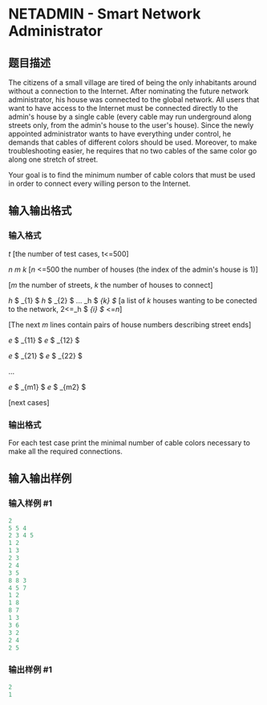 # NETADMIN - Smart Network Administrator

## 题目描述

 The citizens of a small village are tired of being the only inhabitants around without a connection to the Internet. After nominating the future network administrator, his house was connected to the global network. All users that want to have access to the Internet must be connected directly to the admin's house by a single cable (every cable may run underground along streets only, from the admin's house to the user's house). Since the newly appointed administrator wants to have everything under control, he demands that cables of different colors should be used. Moreover, to make troubleshooting easier, he requires that no two cables of the same color go along one stretch of street.

Your goal is to find the minimum number of cable colors that must be used in order to connect every willing person to the Internet.

## 输入输出格式

### 输入格式

 _t_ \[the number of test cases, t<=500\]

_n m k_ \[_n_ <=500 the number of houses (the index of the admin's house is 1)\]

\[_m_ the number of streets, _k_ the number of houses to connect\]

_h_ $ _{1} $ _h_ $ _{2} $ ... _h $ _{k} $_ \[a list of _k_ houses wanting to be conected to the network, 2<=_h $ _{i} $_ <=_n_\]

\[The next _m_ lines contain pairs of house numbers describing street ends\]

_e_ $ _{11} $ _e_ $ _{12} $

_e_ $ _{21} $ _e_ $ _{22} $

...

_e_ $ _{m1} $ _e_ $ _{m2} $

\[next cases\]

### 输出格式

 For each test case print the minimal number of cable colors necessary to make all the required connections.

## 输入输出样例

### 输入样例 #1

```cpp
2
5 5 4
2 3 4 5
1 2
1 3
2 3
2 4
3 5
8 8 3
4 5 7
1 2
1 8
8 7
1 3
3 6
3 2
2 4
2 5
```


### 输出样例 #1

```cpp
2
1
```


